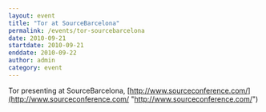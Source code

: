 ```yaml
---
layout: event
title: "Tor at SourceBarcelona"
permalink: /events/tor-sourcebarcelona
date: 2010-09-21
startdate: 2010-09-21
enddate: 2010-09-22
author: admin
category: event
---
```


Tor presenting at SourceBarcelona, [http://www.sourceconference.com/](http://www.sourceconference.com/ "http://www.sourceconference.com/")

